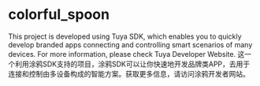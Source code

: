 # colorful_spoon
This project is developed using Tuya SDK, which enables you to quickly develop branded apps connecting and controlling smart scenarios of many devices. For more information, please check Tuya Developer Website.
这一个利用涂鸦SDK支持的项目，涂鸦SDK可以让你快速地开发品牌类APP，去用于连接和控制由多设备构成的智能方案。获取更多信息，请访问涂鸦开发者网站。
